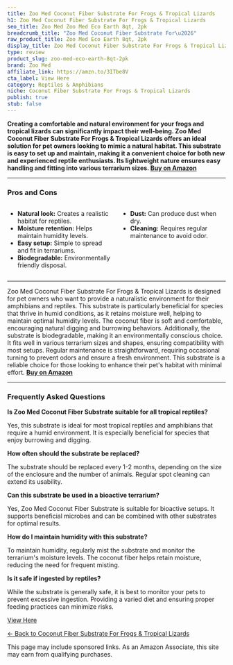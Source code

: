 ```yaml
---
title: Zoo Med Coconut Fiber Substrate For Frogs & Tropical Lizards
h1: Zoo Med Coconut Fiber Substrate For Frogs & Tropical Lizards
seo_title: Zoo Med Zoo Med Eco Earth 8qt, 2pk
breadcrumb_title: "Zoo Med Coconut Fiber Substrate For\u2026"
raw_product_title: Zoo Med Eco Earth 8qt, 2pk
display_title: Zoo Med Coconut Fiber Substrate For Frogs & Tropical Lizards
type: review
product_slug: zoo-med-eco-earth-8qt-2pk
brand: Zoo Med
affiliate_link: https://amzn.to/3ITbe8V
cta_label: View Here
category: Reptiles & Amphibians
niche: Coconut Fiber Substrate For Frogs & Tropical Lizards
publish: true
stub: false
---
```


<div id="intro" class="full-width">
  <p><strong>Creating a comfortable and natural environment for your frogs and tropical lizards can significantly impact their well-being. Zoo Med Coconut Fiber Substrate For Frogs & Tropical Lizards offers an ideal solution for pet owners looking to mimic a natural habitat. This substrate is easy to set up and maintain, making it a convenient choice for both new and experienced reptile enthusiasts. Its lightweight nature ensures easy handling and fitting into various terrarium sizes. <a href="https://amzn.to/3ITbe8V" rel="nofollow sponsored noopener" target="_blank"><strong>Buy on Amazon</strong></a></strong></p>
</div>

<hr />
<h3 id="pros-cons">Pros and Cons</h3>
<div class="pc-grid" style="display:grid;grid-template-columns:1fr 1fr;gap:16px;">
  <ul>
    <li><strong>Natural look:</strong> Creates a realistic habitat for reptiles.</li>
    <li><strong>Moisture retention:</strong> Helps maintain humidity levels.</li>
    <li><strong>Easy setup:</strong> Simple to spread and fit in terrariums.</li>
    <li><strong>Biodegradable:</strong> Environmentally friendly disposal.</li>
  </ul>
  <ul>
    <li><strong>Dust:</strong> Can produce dust when dry.</li>
    <li><strong>Cleaning:</strong> Requires regular maintenance to avoid odor.</li>
  </ul>
</div>
<hr />

<div class="full-width">
  <p>Zoo Med Coconut Fiber Substrate For Frogs & Tropical Lizards is designed for pet owners who want to provide a naturalistic environment for their amphibians and reptiles. This substrate is particularly beneficial for species that thrive in humid conditions, as it retains moisture well, helping to maintain optimal humidity levels. The coconut fiber is soft and comfortable, encouraging natural digging and burrowing behaviors. Additionally, the substrate is biodegradable, making it an environmentally conscious choice. It fits well in various terrarium sizes and shapes, ensuring compatibility with most setups. Regular maintenance is straightforward, requiring occasional turning to prevent odors and ensure a fresh environment. This substrate is a reliable choice for those looking to enhance their pet's habitat with minimal effort. <a href="https://amzn.to/3ITbe8V" rel="nofollow sponsored noopener" target="_blank"><strong>Buy on Amazon</strong></a></p>
</div>

<hr />
<h3 id="faqs">Frequently Asked Questions</h3>

<p><strong>Is Zoo Med Coconut Fiber Substrate suitable for all tropical reptiles?</strong></p>
<p>Yes, this substrate is ideal for most tropical reptiles and amphibians that require a humid environment. It is especially beneficial for species that enjoy burrowing and digging.</p>

<p><strong>How often should the substrate be replaced?</strong></p>
<p>The substrate should be replaced every 1-2 months, depending on the size of the enclosure and the number of animals. Regular spot cleaning can extend its usability.</p>

<p><strong>Can this substrate be used in a bioactive terrarium?</strong></p>
<p>Yes, Zoo Med Coconut Fiber Substrate is suitable for bioactive setups. It supports beneficial microbes and can be combined with other substrates for optimal results.</p>

<p><strong>How do I maintain humidity with this substrate?</strong></p>
<p>To maintain humidity, regularly mist the substrate and monitor the terrarium's moisture levels. The coconut fiber helps retain moisture, reducing the need for frequent misting.</p>

<p><strong>Is it safe if ingested by reptiles?</strong></p>
<p>While the substrate is generally safe, it is best to monitor your pets to prevent excessive ingestion. Providing a varied diet and ensuring proper feeding practices can minimize risks.</p>
<p><a class="btn" href="https://amzn.to/3ITbe8V" target="_blank" rel="nofollow sponsored noopener">View Here</a></p>
<p><a href="/roundups/reptiles-amphibians/coconut-fiber-substrate-for-frogs-tropical-lizards/">← Back to Coconut Fiber Substrate For Frogs & Tropical Lizards</a></p>
<aside class="disclosure">This page may include sponsored links. As an Amazon Associate, this site may earn from qualifying purchases.</aside>
